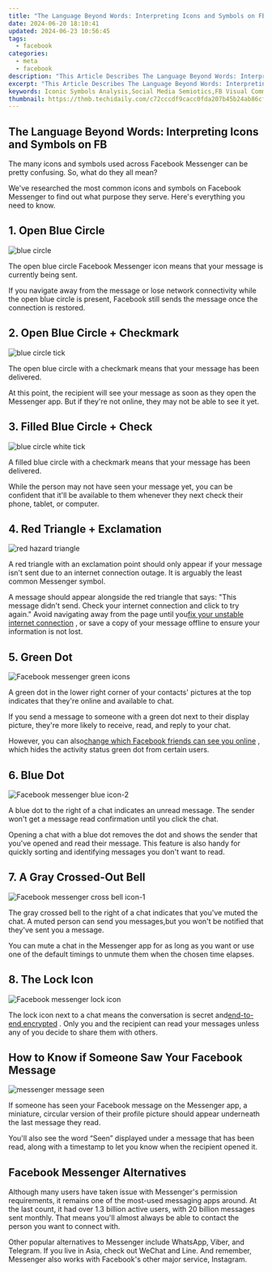 ```yaml
---
title: "The Language Beyond Words: Interpreting Icons and Symbols on FB"
date: 2024-06-20 18:10:41
updated: 2024-06-23 10:56:45
tags:
  - facebook
categories:
  - meta
  - facebook
description: "This Article Describes The Language Beyond Words: Interpreting Icons and Symbols on FB"
excerpt: "This Article Describes The Language Beyond Words: Interpreting Icons and Symbols on FB"
keywords: Iconic Symbols Analysis,Social Media Semiotics,FB Visual Communication,Decoding Digital Imagery,Icons in Social Networking,Interpreting FB Symbols,Nonverbal Facebook Significance
thumbnail: https://thmb.techidaily.com/c72cccdf9cacc0fda207b45b24ab86cf2fde475b85a4b94012ab008856dbcd1d.jpg
---
```


## The Language Beyond Words: Interpreting Icons and Symbols on FB

 The many icons and symbols used across Facebook Messenger can be pretty confusing. So, what do they all mean?

 We've researched the most common icons and symbols on Facebook Messenger to find out what purpose they serve. Here's everything you need to know.

## 1\. Open Blue Circle

![blue circle](https://static1.makeuseofimages.com/wordpress/wp-content/uploads/2022/05/blue-circle.jpg)

 The open blue circle Facebook Messenger icon means that your message is currently being sent.

 If you navigate away from the message or lose network connectivity while the open blue circle is present, Facebook still sends the message once the connection is restored.

## 2\. Open Blue Circle + Checkmark

![blue circle tick](https://static1.makeuseofimages.com/wordpress/wp-content/uploads/2022/05/blue-circle-tick.jpg)

 The open blue circle with a checkmark means that your message has been delivered.

 At this point, the recipient will see your message as soon as they open the Messenger app. But if they're not online, they may not be able to see it yet.

## 3\. Filled Blue Circle + Check

![blue circle white tick](https://static1.makeuseofimages.com/wordpress/wp-content/uploads/2022/05/blue-circle-white-tick.jpg)

 A filled blue circle with a checkmark means that your message has been delivered.

 While the person may not have seen your message yet, you can be confident that it'll be available to them whenever they next check their phone, tablet, or computer.

## 4\. Red Triangle + Exclamation

![red hazard triangle](https://static1.makeuseofimages.com/wordpress/wp-content/uploads/2022/05/red-hazard-triangle.jpg)

 A red triangle with an exclamation point should only appear if your message isn't sent due to an internet connection outage. It is arguably the least common Messenger symbol.

 A message should appear alongside the red triangle that says: "This message didn't send. Check your internet connection and click to try again." Avoid navigating away from the page until you[fix your unstable internet connection](https://www.makeuseof.com/tag/fix-slow-unstable-wi-fi-connection/) , or save a copy of your message offline to ensure your information is not lost.

## 5\. Green Dot

![Facebook messenger green icons](https://static1.makeuseofimages.com/wordpress/wp-content/uploads/2023/09/facebook-messenger-green-icons.jpeg)

 A green dot in the lower right corner of your contacts' pictures at the top indicates that they're online and available to chat.

 If you send a message to someone with a green dot next to their display picture, they're more likely to receive, read, and reply to your chat.

 However, you can also[change which Facebook friends can see you online](https://www.makeuseof.com/tag/decide-which-facebook-friends-see-you-online-and-which-dont-the-easy-way/) , which hides the activity status green dot from certain users.

## 6\. Blue Dot

![Facebook messenger blue icon-2](https://static1.makeuseofimages.com/wordpress/wp-content/uploads/2023/09/facebook-messenger-blue-icon-2.jpg)

 A blue dot to the right of a chat indicates an unread message. The sender won't get a message read confirmation until you click the chat.

 Opening a chat with a blue dot removes the dot and shows the sender that you've opened and read their message. This feature is also handy for quickly sorting and identifying messages you don't want to read.

## 7\. A Gray Crossed-Out Bell

![Facebook messenger cross bell icon-1](https://static1.makeuseofimages.com/wordpress/wp-content/uploads/2023/09/facebook-messenger-cross-bell-icon-1.jpg)

 The gray crossed bell to the right of a chat indicates that you've muted the chat. A muted person can send you messages,but you won't be notified that they've sent you a message.

 You can mute a chat in the Messenger app for as long as you want or use one of the default timings to unmute them when the chosen time elapses.

## 8\. The Lock Icon

![Facebook messenger lock icon](https://static1.makeuseofimages.com/wordpress/wp-content/uploads/2023/09/facebook-messenger-lock-icon-2.jpg)

 The lock icon next to a chat means the conversation is secret and[end-to-end encrypted](https://www.makeuseof.com/what-is-end-to-end-encryption/) . Only you and the recipient can read your messages unless any of you decide to share them with others.

## How to Know if Someone Saw Your Facebook Message

![messenger message seen](https://static1.makeuseofimages.com/wordpress/wp-content/uploads/2021/08/messenger-message-seen.png)

 If someone has seen your Facebook message on the Messenger app, a miniature, circular version of their profile picture should appear underneath the last message they read.

 You'll also see the word “Seen” displayed under a message that has been read, along with a timestamp to let you know when the recipient opened it.

## Facebook Messenger Alternatives

 Although many users have taken issue with Messenger's permission requirements, it remains one of the most-used messaging apps around. At the last count, it had over 1.3 billion active users, with 20 billion messages sent monthly. That means you'll almost always be able to contact the person you want to connect with.

 Other popular alternatives to Messenger include WhatsApp, Viber, and Telegram. If you live in Asia, check out WeChat and Line. And remember, Messenger also works with Facebook's other major service, Instagram.


<ins class="adsbygoogle"
     style="display:block"
     data-ad-format="autorelaxed"
     data-ad-client="ca-pub-7571918770474297"
     data-ad-slot="1223367746"></ins>



<ins class="adsbygoogle"
     style="display:block"
     data-ad-client="ca-pub-7571918770474297"
     data-ad-slot="8358498916"
     data-ad-format="auto"
     data-full-width-responsive="true"></ins>
